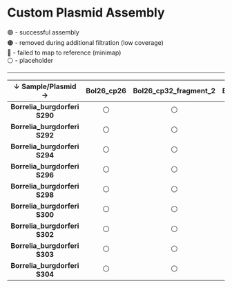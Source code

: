 # Custom Plasmid Assembly

🟢 - successful assembly <br/>
🟠 - removed during additional filtration (low coverage) <br/>
🔴 - failed to map to reference (minimap) <br/>
⚪️ - placeholder <br/>

---


| ↓ Sample/Plasmid →               | Bol26_cp26 | Bol26_cp32_fragment_2 | Bol26_cp32_fragment_1 | Bol26_cp32-10 | Bol26_cp32-11-1 | Bol26_cp32-11-2 | Bol26_cp32-12 | Bol26_cp32-4 | Bol26_cp32-5 | Bol26_cp32-9 | Bol26_lp17 | Bol26_lp28-3 | Bol26_lp28-4 | Bol26_lp28-9 | Bol26_lp36 | Bol26_lp54 | Bol26 gcontig_1118719648274 | Bol26 gcontig_1118719648276 | Bol26 gcontig_1118719648266 | Bol26 gcontig_1118719648268 |  
|:--------------------------------:|:----------:|:---------------------:|:---------------------:|:-------------:|:---------------:|:---------------:|:-------------:|:------------:|:------------:|:------------:|:----------:|:------------:|:------------:|:------------:|:----------:|:----------:|:---------------------------:|:---------------------------:|:---------------------------:|:---------------------------:|
| <b>Borrelia_burgdorferi S290</b> |   ⚪️      |           ⚪️          |          ⚪️          |       ⚪      |      ⚪️        |       ⚪️        |     ⚪️       |     ⚪       |     ⚪️      |     ⚪️       |    ⚪️     |       ⚪️     |     ⚪️      |     ⚪️       |     ⚪️    |     ⚪️     |               🔴           |               🔴            |             ⚪️             |               ⚪️            |
| <b>Borrelia_burgdorferi S292</b> |   ⚪️      |           ⚪️          |          ⚪️          |       ⚪      |      ⚪️        |       ⚪️        |     ⚪️       |     ⚪       |     ⚪️      |     ⚪️       |    ⚪️     |       ⚪️     |     ⚪️      |     ⚪️       |     ⚪️    |     ⚪️     |               🔴           |               🔴            |             ⚪️             |               ⚪️            |
| <b>Borrelia_burgdorferi S294</b> |   ⚪️      |           ⚪️          |          ⚪️          |       ⚪      |      ⚪️        |       ⚪️        |     ⚪️       |     ⚪       |     ⚪️      |     ⚪️       |    ⚪️     |       ⚪️     |     ⚪️      |     ⚪️       |     ⚪️    |     ⚪️     |               🔴           |               🔴            |             🔴             |               ⚪️            |
| <b>Borrelia_burgdorferi S296</b> |   ⚪️      |           ⚪️          |          ⚪️          |       ⚪      |      ⚪️        |       ⚪️        |     ⚪️       |     ⚪       |     ⚪️      |     ⚪️       |    ⚪️     |       ⚪️     |     ⚪️      |     ⚪️       |     ⚪️    |     ⚪️     |               🔴           |               🔴            |             ⚪️             |               ⚪️            |
| <b>Borrelia_burgdorferi S298</b> |   ⚪️      |           ⚪️          |          ⚪️          |       ⚪      |      ⚪️        |       ⚪️        |     ⚪️       |     ⚪       |     ⚪️      |     ⚪️       |    ⚪️     |       ⚪️     |     ⚪️      |     ⚪️       |     ⚪️    |     ⚪️     |               🔴           |               🔴            |             🔴             |               ⚪️            |
| <b>Borrelia_burgdorferi S300</b> |   ⚪️      |           ⚪️          |          ⚪️          |       ⚪      |      ⚪️        |       ⚪️        |     ⚪️       |     ⚪       |     ⚪️      |     ⚪️       |    ⚪️     |       ⚪️     |     ⚪️      |     ⚪️       |     ⚪️    |     ⚪️     |               ⚪️           |               ⚪️            |             ⚪️             |               ⚪️            |
| <b>Borrelia_burgdorferi S302</b> |   ⚪️      |           ⚪️          |          ⚪️          |       ⚪      |      ⚪️        |       ⚪️        |     ⚪️       |     ⚪       |     ⚪️      |     ⚪️       |    ⚪️     |       ⚪️     |     ⚪️      |     ⚪️       |     ⚪️    |     ⚪️     |               ⚪️           |               ⚪️            |             ⚪️             |               ⚪️            |
| <b>Borrelia_burgdorferi S303</b> |   ⚪️      |           ⚪️          |          ⚪️          |       ⚪      |      ⚪️        |       ⚪️        |     ⚪️       |     ⚪       |     ⚪️      |     ⚪️       |    ⚪️     |       ⚪️     |     ⚪️      |     ⚪️       |     ⚪️    |     ⚪️     |               🔴           |               🔴            |             🔴             |               ⚪️            |
| <b>Borrelia_burgdorferi S304</b> |   ⚪️      |           ⚪️          |          ⚪️          |       ⚪      |      ⚪️        |       ⚪️        |     ⚪️       |     ⚪       |     ⚪️      |     ⚪️       |    ⚪️     |       ⚪️     |     ⚪️      |     ⚪️       |     ⚪️    |     ⚪️     |               ⚪️           |               ⚪️            |             ⚪️             |               ⚪️            |
